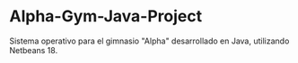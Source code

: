 # Alpha-Gym-Java-Project
Sistema operativo para el gimnasio "Alpha" desarrollado en Java, utilizando Netbeans 18.

